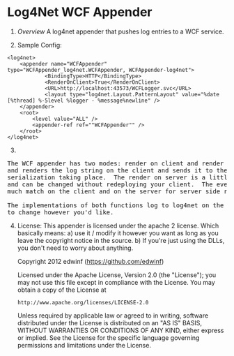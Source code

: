 Log4Net WCF Appender
=================

1. *Overview*
	A log4net appender that pushes log entries to a WCF service. 

2. Sample Config:
<pre><code>&lt;log4net&gt;
	&lt;appender name="WCFAppender" type="WCFAppender_log4net.WCFAppender, WCFAppender-log4net"&gt;
			&lt;BindingType&gt;HTTP&lt;/BindingType&gt;
			&lt;RenderOnClient&gt;True&lt;/RenderOnClient&gt;
			&lt;URL&gt;http://localhost:43573/WCFLogger.svc&lt;/URL&gt;
			&lt;layout type="log4net.Layout.PatternLayout" value="%date [%thread] %-5level %logger - %message%newline" /&gt;
	&lt;/appender&gt;
	&lt;root&gt;
		&lt;level value="ALL" /&gt;
		&lt;appender-ref ref=""WCFAppender"" /&gt;
	&lt;/root&gt;
&lt;/log4net&gt;
</code></pre>

3. 
<pre>
The WCF appender has two modes: render on client and render on service.  The render on client takes the log event data 
and renders the log string on the client and sends it to the WCF service as a string.  This is the most interoperable as there is no object 
serialization taking place.  The render on server is a little more complex, but offers the benifit of controlling the rendering in a central place, 
and can be changed without redeploying your client.  The event is serialized to the server using .Net specific seralization, to avoid unknown type errors.  The type DLLs
much match on the client and on the server for server side rendering to work.

The implementations of both functions log to log4net on the server side for ease of configurability; however, this implementation is left open for you 
to change however you'd like.
</pre>
4. License: 
   This appender is licensed under the apache 2 license.  Which basically means: 
		a) use it / modify it however you want as long as you leave the copyright notice in the source.
		b) If you're just using the DLLs, you don't need to worry about anything.

   Copyright 2012 edwinf (https://github.com/edwinf)
   
   Licensed under the Apache License, Version 2.0 (the "License");
   you may not use this file except in compliance with the License.
   You may obtain a copy of the License at
 
       http://www.apache.org/licenses/LICENSE-2.0
 
   Unless required by applicable law or agreed to in writing, software
   distributed under the License is distributed on an "AS IS" BASIS,
   WITHOUT WARRANTIES OR CONDITIONS OF ANY KIND, either express or implied.
   See the License for the specific language governing permissions and
   limitations under the License.
